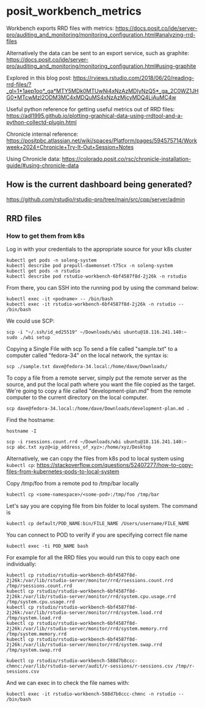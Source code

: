 # posit_workbench_metrics

Workbench exports RRD files with metrics: <https://docs.posit.co/ide/server-pro/auditing_and_monitoring/monitoring_configuration.html#analyzing-rrd-files> 

Alternatively the data can be sent to an export service, such as graphite: <https://docs.posit.co/ide/server-pro/auditing_and_monitoring/monitoring_configuration.html#using-graphite> 

Explored in this blog post: <https://rviews.rstudio.com/2018/06/20/reading-rrd-files/?_gl=1*1aep1oo*_ga*MTY5MDk0MTUwNi4xNzAzMDIyNzQ5*_ga_2C0WZ1JHG0*MTcwMzI2ODM3MC4xMDQuMS4xNzAzMjcyMDQ4LjAuMC4w> 

Useful python reference for getting useful metrics out of RRD files: <https://adl1995.github.io/plotting-graphical-data-using-rrdtool-and-a-python-collectd-plugin.html>

Chronicle internal reference: <https://positpbc.atlassian.net/wiki/spaces/Platform/pages/594575714/Workweek+2024+Chronicle+Try-It-Out+Session+Notes> 

Using Chronicle data: <https://colorado.posit.co/rsc/chronicle-installation-guide/#using-chronicle-data> 

## How is the current dashboard being generated? 

<https://github.com/rstudio/rstudio-pro/tree/main/src/cpp/server/admin>


## RRD files 

### How to get them from k8s

Log in with your credentials to the appropriate source for your k8s cluster

```
kubectl get pods -n soleng-system
kubectl describe pod prepull-daemonset-t75cx -n soleng-system
kubectl get pods -n rstudio
kubectl describe pod rstudio-workbench-6bf4587f8d-2j26k -n rstudio
```

From there, you can SSH into the running pod by using the command below:
```
kubectl exec -it <podname> -- /bin/bash
kubectl exec -it rstudio-workbench-6bf4587f8d-2j26k -n rstudio -- /bin/bash
```

We could use SCP: 

```
scp -i "~/.ssh/id_ed25519" ~/Downloads/wbi ubuntu@18.116.241.140:~
sudo ./wbi setup
```

Copying a Single File with scp
To send a file called "sample.txt" to a computer called "fedora-34" on the local network, the syntax is:
```
scp ./sample.txt dave@fedora-34.local:/home/dave/Downloads/
```

To copy a file from a remote server, simply put the remote server as the source, and put the local path where you want the file copied as the target. We're going to copy a file called "development-plan.md" from the remote computer to the current directory on the local computer.
```
scp dave@fedora-34.local:/home/dave/Downloads/development-plan.md .
```

Find the hostname: 
```
hostname -I
```

```
scp -i rsessions.count.rrd ~/Downloads/wbi ubuntu@18.116.241.140:~
scp abc.txt xyz@<ip_address_of_xyz>:/home/xyz/Desktop
```

Alternatively, we can copy the files from k8s pod to local system using `kubectl cp`: <https://stackoverflow.com/questions/52407277/how-to-copy-files-from-kubernetes-pods-to-local-system>

Copy /tmp/foo from a remote pod to /tmp/bar locally
```
kubectl cp <some-namespace>/<some-pod>:/tmp/foo /tmp/bar
```

Let's say you are copying file from bin folder to local system. The command is
```
kubectl cp default/POD_NAME:bin/FILE_NAME /Users/username/FILE_NAME
```

You can connect to POD to verify if you are specifying correct file name
```
kubectl exec -ti POD_NAME bash
```

For example for all the RRD files you would run this to copy each one individually: 

```
kubectl cp rstudio/rstudio-workbench-6bf4587f8d-2j26k:/var/lib/rstudio-server/monitor/rrd/rsessions.count.rrd /tmp/rsessions.count.rrd
kubectl cp rstudio/rstudio-workbench-6bf4587f8d-2j26k:/var/lib/rstudio-server/monitor/rrd/system.cpu.usage.rrd /tmp/system.cpu.usage.rrd
kubectl cp rstudio/rstudio-workbench-6bf4587f8d-2j26k:/var/lib/rstudio-server/monitor/rrd/system.load.rrd /tmp/system.load.rrd
kubectl cp rstudio/rstudio-workbench-6bf4587f8d-2j26k:/var/lib/rstudio-server/monitor/rrd/system.memory.rrd /tmp/system.memory.rrd
kubectl cp rstudio/rstudio-workbench-6bf4587f8d-2j26k:/var/lib/rstudio-server/monitor/rrd/system.swap.rrd /tmp/system.swap.rrd
```

```
kubectl cp rstudio/rstudio-workbench-588d7b8ccc-chmnc:/var/lib/rstudio-server/audit/r-sessions/r-sessions.csv /tmp/r-sessions.csv
```

And we can exec in to check the file names with: 
```
kubectl exec -it rstudio-workbench-588d7b8ccc-chmnc -n rstudio -- /bin/bash
```


